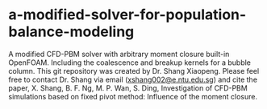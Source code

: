 # a-modified-solver-for-population-balance-modeling
A modified CFD-PBM solver with arbitrary moment closure built-in OpenFOAM. Including the coalescence and breakup kernels for a bubble column.
This git repository was created by Dr. Shang Xiaopeng. Please feel free to contact Dr. Shang via email (xshang002@e.ntu.edu.sg) and cite the paper, X. Shang, B. F. Ng, M. P. Wan, S. Ding, Investigation of CFD-PBM simulations based on fixed pivot method: Influence of the moment closure.
